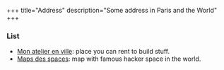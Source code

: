 +++
title="Address"
description="Some address in Paris and the World"
+++

### List

 * [Mon atelier en ville](https://monatelierenville.com): place you can rent to build stuff.
 * [Maps des spaces](https://www.makery.info/labs-map/): map with famous hacker space in the world.
